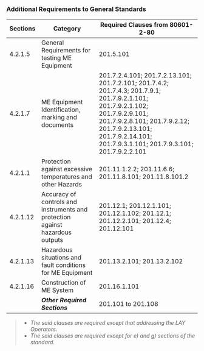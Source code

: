 ### Additional Requirements to General Standards 

| Sections | Category | Required Clauses from 80601-2-80|
| -------- | -------- | -------- |
| 4.2.1.5     | General Requirements for testing ME Equipment     | 	201.5.101     |
| 4.2.1.7 | ME Equipment Identification, marking and documents| 201.7.2.4.101; 201.7.2.13.101; 201.7.2.101; 201.7.4.2; 201.7.4.3; 201.7.9.1; 201.7.9.2.1.101; 201.7.9.2.1.102; 201.7.9.2.9.101; 201.7.9.2.8.101; 201.7.9.2.12; 201.7.9.2.13.101; 201.7.9.2.14.101; 201.7.9.3.1.101; 201.7.9.3.101; 201.7.9.2.2.101 |
|4.2.1.1 | Protection against excessive temperatures and other Hazards | 201.11.1.2.2; 201.11.6.6; 201.11.8.101; 201.11.8.101.2 |
|4.2.1.12 | Accuracy of controls and instruments and protection against hazardous outputs| 201.12.1; 201.12.1.101; 201.12.1.102; 201.12.1; 201.12.2.101; 201.12.4; 201.12.101|
|4.2.1.13| Hazardous situations and fault conditions for ME Equipment| 201.13.2.101; 201.13.2.102| 
|4.2.1.16| Construction of ME System | 201.16.1.101|
| |***Other Required Sections***|201.101 to 201.108|

> * *The said clauses are required except that addressing the LAY Operators.*
> * *The said clauses are required except for e) and g) sections of the standard.*

